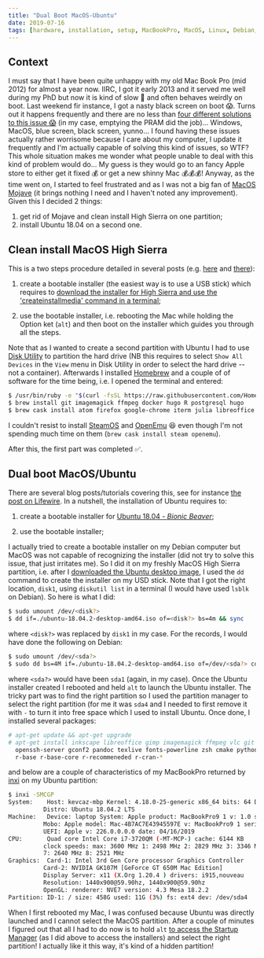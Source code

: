 ```yaml
---
title: "Dual Boot MacOS-Ubuntu"
date: 2019-07-16
tags: [hardware, installation, setup, MacBookPro, MacOS, Linux, Debian, Ubuntu]
---
```



## Context

I must say that I have been quite unhappy with my old Mac Book Pro (mid 2012)
for almost a year now. IIRC, I got it early 2013 and it served me well during my
PhD but now it is kind of slow :turtle: and often behaves weirdly on boot. Last
weekend fir instance, I got a nasty black screen on boot :scream:. Turns out it
happens frequently and there are no less than [four different solutions to this
issue
:scream:](http://osxdaily.com/2014/11/22/fix-macbook-pro-booting-black-screen/)
(in my case, emptying the PRAM did the job)... Windows, MacOS, blue screen,
black screen, yunno... I found having these issues actually rather worrisome
because I care about my computer, I update it frequently and I'm actually
capable of solving this kind of issues, so WTF? This whole situation makes me
wonder what people unable to deal with this kind of problem would do... My guess
is they would go to an fancy Apple store to either get it fixed :moneybag: or
get a new shinny Mac :moneybag::moneybag::moneybag:! Anyway, as the time went on, I started to feel frustrated and as I was not a big fan of [MacOS Mojave](https://www.apple.com/ca/fr/macos/mojave/) (it brings nothing I need and I haven't noted any improvement). Given this I decided 2 things:

1. get rid of Mojave and clean install High Sierra on one partition;
2. install Ubuntu 18.04 on a second one.



## Clean install MacOS High Sierra


This is a two steps procedure detailed in several posts (e.g. [here](https://setapp.com/how-to/how-to-clean-install-macos-high-sierra) and [there](https://9to5mac.com/2018/06/18/how-to-create-a-bootable-macos-mojave-10-14-usb-install-drive-video/)):

1. create a bootable installer (the easiest way is to use a USB stick) which requires to [download the installer for High Sierra and use the 'createinstallmedia' command in a terminal](https://support.apple.com/en-us/HT201372);

2. use the bootable installer, i.e. rebooting the Mac while holding the Option ket (`alt`) and then boot on the installer which guides you through all the steps.

Note that as I wanted to create a second partition with Ubuntu I had to use
[Disk Utility](https://support.apple.com/en-ca/guide/disk-utility/welcome/mac)
to partition the hard drive (NB this requires to select `Show All Devices` in
the `View` menu in Disk Utility in order to select the hard drive -- not a
container). Afterwards I installed [Homebrew](https://brew.sh/) and a couple of
of software for the time being, i.e. I opened the terminal and entered:

```sh
$ /usr/bin/ruby -e "$(curl -fsSL https://raw.githubusercontent.com/Homebrew/install/master/install)"
$ brew install git imagemagick ffmpeg docker hugo R postgresql hugo
$ brew cask install atom firefox google-chrome iterm julia libreoffice vlc sage
```

I couldn't resist to install [SteamOS](https://store.steampowered.com/steamos)
and [OpenEmu](https://openemu.org/) :laughing: even though I'm not spending much
time on them (`brew cask install steam openemu`).

After this, the first part was completed :white_check_mark:.




## Dual boot MacOS/Ubuntu

There are several blog posts/tutorials covering this, see for instance [the post on Lifewire](https://www.lifewire.com/dual-boot-linux-and-mac-os-4125733). In a nutshell, the installation of Ubuntu requires to:

1. create a bootable installer for [Ubuntu 18.04 - *Bionic Beaver*](http://releases.ubuntu.com/18.04/);

2. use the bootable installer;


I actually tried to create a bootable installer on my Debian computer but MacOS
was not capable of recognizing the installer (did not try to solve this issue,
that just irritates me). So I did it on my freshly MacOS High Sierra partition,
i.e. after I [downloaded the Ubuntu desktop
image]((http://releases.ubuntu.com/18.04/)), I used the `dd` command to create
the installer on my USD stick. Note that I got the right location, `disk1`,
using `diskutil list` in a terminal (I would have used `lsblk` on Debian). So
here is what I did:

```sh
$ sudo umount /dev/<disk?>
$ dd if=./ubuntu-18.04.2-desktop-amd64.iso of=<disk?> bs=4m && sync
```

where `<disk?>` was replaced by `disk1` in my case. For the records, I would have done the following on Debian:

```sh
$ sudo umount /dev/<sda?>
$ sudo dd bs=4M if=./ubuntu-18.04.2-desktop-amd64.iso of=/dev/<sda?> conv=fdatasync
```

where `<sda?>` would have been `sda1` (again, in my case). Once the Ubuntu
installer created I rebooted and held `alt` to launch the Ubuntu installer. The
tricky part was to find the right partition so I used the partition manager to select the right partition (for me it was `sda4` and I needed to first remove it with `-` to turn it into free space which I used to install Ubuntu. Once done, I installed several packages:

```sh
# apt-get update && apt-get upgrade
# apt-get install inkscape libreoffice gimp imagemagick ffmpeg vlc git inxi \
  openssh-server gconf2 pandoc texlive fonts-powerline zsh cmake python-pip \
  r-base r-base-core r-recommeneded r-cran-*
```

and below are a couple of characteristics of my MacBookPro returned by [inxi](https://github.com/smxi/inxi) on my Ubuntu partition:

```sh
$ inxi -SMCGP
System:    Host: kevcaz-mbp Kernel: 4.18.0-25-generic x86_64 bits: 64 Desktop: Gnome 3.28.4
          Distro: Ubuntu 18.04.2 LTS
Machine:   Device: laptop System: Apple product: MacBookPro9 1 v: 1.0 serial: N/A
          Mobo: Apple model: Mac-4B7AC7E43945597E v: MacBookPro9 1 serial: N/A
          UEFI: Apple v: 226.0.0.0.0 date: 04/16/2019
CPU:       Quad core Intel Core i7-3720QM (-MT-MCP-) cache: 6144 KB
          clock speeds: max: 3600 MHz 1: 2498 MHz 2: 2829 MHz 3: 3346 MHz 4: 2571 MHz 5: 2573 MHz 6: 2609 MHz
          7: 2640 MHz 8: 2521 MHz
Graphics:  Card-1: Intel 3rd Gen Core processor Graphics Controller
          Card-2: NVIDIA GK107M [GeForce GT 650M Mac Edition]
          Display Server: x11 (X.Org 1.20.4 ) drivers: i915,nouveau
          Resolution: 1440x900@59.90hz, 1440x900@59.90hz
          OpenGL: renderer: NVE7 version: 4.3 Mesa 18.2.2
Partition: ID-1: / size: 458G used: 11G (3%) fs: ext4 dev: /dev/sda4
```

When I first rebooted my Mac, I was confused because Ubuntu was directly
launched and I cannot select the MacOS partition. After a couple of minutes I
figured out that all I had to do now is to hold `alt` [to access the Startup
Manager](https://support.apple.com/en-ca/HT201255) (as I did above to access the
installers) and select the right partition! I actually like it this way, it's
kind of a hidden partition!
